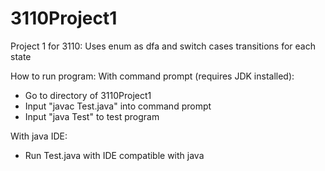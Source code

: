 # 3110Project1

Project 1 for 3110:
Uses enum as dfa and switch cases transitions for each state

How to run program:
  With command prompt (requires JDK installed):
  - Go to directory of 3110Project1
  - Input "javac Test.java" into command prompt
  - Input "java Test" to test program

  With java IDE:
  - Run Test.java with IDE compatible with java
